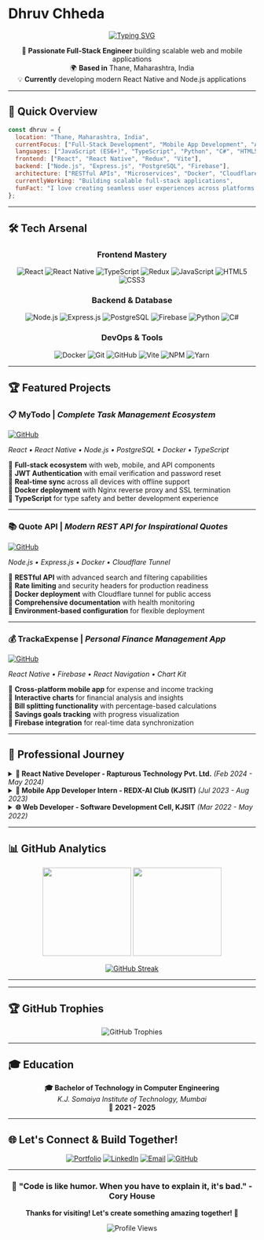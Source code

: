 # Dhruv Chheda

<div align="center">
  
[![Typing SVG](https://readme-typing-svg.demolab.com?font=Fira+Code&size=22&pause=1000&color=00D4FF&center=true&vCenter=true&width=600&lines=Full-Stack+Engineer+%7C+React;Mobile+App+Developer+%7C+React+Native;Backend+Developer+%7C+Node.js;Always+Learning+%7C+Always+Building)](https://git.io/typing-svg)

</div>

<div align="center">
  
🚀 **Passionate Full-Stack Engineer** building scalable web and mobile applications  
🌍 **Based in** Thane, Maharashtra, India  
💡 **Currently** developing modern React Native and Node.js applications

</div>

---

## 🎯 **Quick Overview**

```javascript
const dhruv = {
  location: "Thane, Maharashtra, India",
  currentFocus: ["Full-Stack Development", "Mobile App Development", "API Development"],
  languages: ["JavaScript (ES6+)", "TypeScript", "Python", "C#", "HTML5", "CSS3"],
  frontend: ["React", "React Native", "Redux", "Vite"],
  backend: ["Node.js", "Express.js", "PostgreSQL", "Firebase"],
  architecture: ["RESTful APIs", "Microservices", "Docker", "Cloudflare"],
  currentlyWorking: "Building scalable full-stack applications",
  funFact: "I love creating seamless user experiences across platforms!"
};
```

---

## 🛠️ **Tech Arsenal**

<div align="center">

### **Frontend Mastery**
![React](https://img.shields.io/badge/React-20232A?style=for-the-badge&logo=react&logoColor=61DAFB)
![React Native](https://img.shields.io/badge/React_Native-20232A?style=for-the-badge&logo=react&logoColor=61DAFB)
![TypeScript](https://img.shields.io/badge/TypeScript-3178C6?style=for-the-badge&logo=typescript&logoColor=white)
![Redux](https://img.shields.io/badge/Redux-593D88?style=for-the-badge&logo=redux&logoColor=white)
![JavaScript](https://img.shields.io/badge/JavaScript-323330?style=for-the-badge&logo=javascript&logoColor=F7DF1E)
![HTML5](https://img.shields.io/badge/HTML5-E34F26?style=for-the-badge&logo=html5&logoColor=white)
![CSS3](https://img.shields.io/badge/CSS3-1572B6?style=for-the-badge&logo=css3&logoColor=white)

### **Backend & Database**
![Node.js](https://img.shields.io/badge/Node.js-339933?style=for-the-badge&logo=nodedotjs&logoColor=white)
![Express.js](https://img.shields.io/badge/Express.js-000000?style=for-the-badge&logo=express&logoColor=white)
![PostgreSQL](https://img.shields.io/badge/PostgreSQL-316192?style=for-the-badge&logo=postgresql&logoColor=white)
![Firebase](https://img.shields.io/badge/Firebase-039BE5?style=for-the-badge&logo=Firebase&logoColor=white)
![Python](https://img.shields.io/badge/Python-3776AB?style=for-the-badge&logo=python&logoColor=white)
![C#](https://img.shields.io/badge/C%23-239120?style=for-the-badge&logo=c-sharp&logoColor=white)

### **DevOps & Tools**
![Docker](https://img.shields.io/badge/Docker-2496ED?style=for-the-badge&logo=docker&logoColor=white)
![Git](https://img.shields.io/badge/Git-F05032?style=for-the-badge&logo=git&logoColor=white)
![GitHub](https://img.shields.io/badge/GitHub-100000?style=for-the-badge&logo=github&logoColor=white)
![Vite](https://img.shields.io/badge/Vite-646CFF?style=for-the-badge&logo=vite&logoColor=white)
![NPM](https://img.shields.io/badge/NPM-CB3837?style=for-the-badge&logo=npm&logoColor=white)
![Yarn](https://img.shields.io/badge/Yarn-2C8EBB?style=for-the-badge&logo=yarn&logoColor=white)

</div>

---

## 🏆 **Featured Projects**

<div align="left">
  
### 📋 **MyTodo** | *Complete Task Management Ecosystem*
[![GitHub](https://img.shields.io/badge/GitHub-100000?style=for-the-badge&logo=github&logoColor=white)](https://github.com/chhedadhruv/myTodo)

*React • React Native • Node.js • PostgreSQL • Docker • TypeScript*

🔹 **Full-stack ecosystem** with web, mobile, and API components  
🔹 **JWT Authentication** with email verification and password reset  
🔹 **Real-time sync** across all devices with offline support  
🔹 **Docker deployment** with Nginx reverse proxy and SSL termination  
🔹 **TypeScript** for type safety and better development experience

---

### 📚 **Quote API** | *Modern REST API for Inspirational Quotes*
[![GitHub](https://img.shields.io/badge/GitHub-100000?style=for-the-badge&logo=github&logoColor=white)](https://github.com/chhedadhruv/quote-api)

*Node.js • Express.js • Docker • Cloudflare Tunnel*

🔹 **RESTful API** with advanced search and filtering capabilities  
🔹 **Rate limiting** and security headers for production readiness  
🔹 **Docker deployment** with Cloudflare tunnel for public access  
🔹 **Comprehensive documentation** with health monitoring  
🔹 **Environment-based configuration** for flexible deployment

---

### 💰 **TrackaExpense** | *Personal Finance Management App*
[![GitHub](https://img.shields.io/badge/GitHub-100000?style=for-the-badge&logo=github&logoColor=white)](https://github.com/chhedadhruv/TrackaExpense)

*React Native • Firebase • React Navigation • Chart Kit*

🔹 **Cross-platform mobile app** for expense and income tracking  
🔹 **Interactive charts** for financial analysis and insights  
🔹 **Bill splitting functionality** with percentage-based calculations  
🔹 **Savings goals tracking** with progress visualization  
🔹 **Firebase integration** for real-time data synchronization

</div>

---

## 💼 **Professional Journey**

<details>
<summary><b>🚀 React Native Developer - Rapturous Technology Pvt. Ltd.</b> <i>(Feb 2024 - May 2024)</i></summary>

- 📱 **Developed and deployed** cross-platform mobile applications for Android and iOS using React Native
- 🔧 **Integrated RESTful APIs** and managed complex application state using Redux for smooth user experience
- 🤝 **Collaborated with design and backend teams** to implement scalable, maintainable UI components

</details>

<details>
<summary><b>📱 Mobile App Developer Intern - REDX-AI Club (KJSIT)</b> <i>(Jul 2023 - Aug 2023)</i></summary>

- 🌐 **Built a multilingual (3-language)** Android and iOS application using React Native, leveraging i18n for localization
- 🔐 **Integrated Firebase Authentication** (email, password, phone) and Firestore for real-time database functionality
- 🎯 **Applied design principles** and testing best practices to ensure high reliability and usability

</details>

<details>
<summary><b>🌐 Web Developer - Software Development Cell, KJSIT</b> <i>(Mar 2022 - May 2022)</i></summary>

- 🏗️ **Designed and developed** a full-stack web application using ASP.NET for managing university examination workflows
- 🗄️ **Integrated MS SQL Server** for secure, structured database operations including student records and exam data
- 📊 **Gained experience** in RESTful services and SQL database querying

</details>

---

## 📊 **GitHub Analytics**

<div align="center">
  
<img height="180em" src="https://github-readme-stats.vercel.app/api?username=chhedadhruv&show_icons=true&theme=tokyonight&include_all_commits=true&count_private=true"/>
<img height="180em" src="https://github-readme-stats.vercel.app/api/top-langs/?username=chhedadhruv&layout=compact&langs_count=8&theme=tokyonight"/>

</div>

<div align="center">
  
[![GitHub Streak](https://streak-stats.demolab.com?user=chhedadhruv&theme=tokyonight&border_radius=10)](https://git.io/streak-stats)

</div>

---

---

## 🏆 GitHub Trophies

<div align="center">
  <img src="https://github-profile-trophy.vercel.app/?username=chhedadhruv&theme=discord&no-frame=true&no-bg=false&margin-w=4" alt="GitHub Trophies" />
</div>

---

## 🎓 **Education**

<div align="center">
  
**🎓 Bachelor of Technology in Computer Engineering**  
*K.J. Somaiya Institute of Technology, Mumbai*  
📅 **2021 - 2025**

</div>

---

## 🌐 **Let's Connect & Build Together!**

<div align="center">
  
[![Portfolio](https://img.shields.io/badge/Portfolio-FF5722?style=for-the-badge&logo=google-chrome&logoColor=white)](https://www.dhruvchheda.com/)
[![LinkedIn](https://img.shields.io/badge/LinkedIn-0077B5?style=for-the-badge&logo=linkedin&logoColor=white)](https://www.linkedin.com/in/dhruv-chheda/)
[![Email](https://img.shields.io/badge/Email-D14836?style=for-the-badge&logo=gmail&logoColor=white)](mailto:me@dhruvchheda.com)
[![GitHub](https://img.shields.io/badge/GitHub-100000?style=for-the-badge&logo=github&logoColor=white)](https://github.com/chhedadhruv)

</div>

---

<div align="center">
  
### 💭 **"Code is like humor. When you have to explain it, it's bad."** - Cory House

**Thanks for visiting! Let's create something amazing together! 🚀**

![Profile Views](https://komarev.com/ghpvc/?username=chhedadhruv&color=blueviolet&style=flat-square&label=Profile+Views)

</div>
